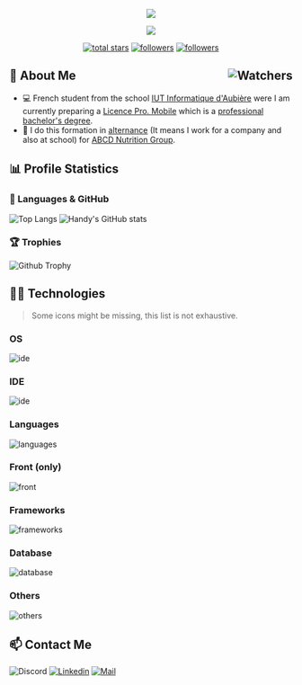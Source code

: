 <p align="center">
  <img src="https://readme-typing-svg.demolab.com?size=30&duration=2000&pause=10000&color=A0A0A0&center=true&vCenter=true&width=600&font=Fira%20Code&lines=%F0%9F%91%8B+Hi,+I'm+Valentin+Clergue+%F0%9F%91%A8%E2%80%8D%F0%9F%8E%93"/>
</p>

<p align="center">
  <img src="https://readme-typing-svg.demolab.com/?font=Fira%20Code&center=true&width=640&color=A0A0A0&vCenter=true&pause=1000&duration=3000&size=22&lines=Full-stack%20mobile%20developer;Passionate%20about%20software%20engineering;And%20also%20an%20harcore%20multiplayer%20gamer"/>
</p>

<p align="center">
  <a href="https://github.com/HandyS11?tab=repositories&sort=stargazers">
    <img alt="total stars" title="Total stars on GitHub" src="https://custom-icon-badges.demolab.com/github/stars/HandyS11?color=55960c&style=for-the-badge&labelColor=488207&logo=star"/></a>
  <a href="https://github.com/HandyS11?tab=followers">
    <img alt="followers" title="Follow me on Github" src="https://custom-icon-badges.demolab.com/github/followers/HandyS11?color=236ad3&labelColor=1155ba&style=for-the-badge&logo=person-add&label=Follow&logoColor=white"/></a>
  <a href="#">
    <img alt="followers" title="Total number of views for my profile" src="https://komarev.com/ghpvc/?username=HandyS11&style=for-the-badge&logo=person-add"/></a>
</p>

<h2>🚀 About Me <img align="right" alt="Watchers" src="https://custom-icon-badges.demolab.com/github/watchers/HandyS11/HandyS11?logo=eye&style=social&logoColor=black&color=orange"></h2>

* 💻 French student from the school [IUT Informatique d'Aubière](https://www.uca.fr/formation/nos-formations/catalogue-des-formations/but-informatique-clermont) were I am currently preparing a [Licence Pro. Mobile](https://iut.uca.fr/formations/lp-developpement-dapplications-pour-plateformes-mobiles) which is a [professional bachelor's degree](https://www.onisep.fr/Ressources/Univers-Formation/Formations/Post-bac/licence-pro-mention-metiers-de-l-informatique-conception-developpement-et-test-de-logiciels).
* 💼 I do this formation in [alternance](https://www.onisep.fr/cap-vers-l-emploi/alternance) (It means I work for a company and also at school) for [ABCD Nutrition Group](https://abcdnutrition.com/fr/).

## 📊 Profile Statistics

### 🧮 Languages & GitHub

![Top Langs](https://github-readme-stats.vercel.app/api/top-langs/?username=HandyS11&layout=compact&langs_count=10&size_weight=0&theme=transparent&count_weight=0.9&hide=dockerfile,shell,html,css,objective-c,hack)
![Handy's GitHub stats](https://github-readme-stats.vercel.app/api?username=HandyS11&count_private=true&show_icons=true&theme=transparent)

### 🏆 Trophies

![Github Trophy](https://github-profile-trophy.vercel.app/?username=HandyS11&theme=onedark&row=1&margin-w=22&no-bg=true)

## 👨‍💻 Technologies

> Some icons might be missing, this list is not exhaustive.

### OS

![ide](https://skillicons.dev/icons?i=linux)

### IDE

![ide](https://skillicons.dev/icons?i=vscode,visualstudio,idea,androidstudio)

### Languages

![languages](https://skillicons.dev/icons?i=cs,java,js,ts,swift,kotlin,dart,c,cpp,python,ruby,php,bash&perline=7)

### Front (only)

![front](https://skillicons.dev/icons?i=html,css,md)

### Frameworks

![frameworks](https://skillicons.dev/icons?i=dotnet,flutter,react,adonis,bootstrap,qt)   

### Database

![database](https://skillicons.dev/icons?i=sqlite,mysql,mongo)

### Others

![others](https://skillicons.dev/icons?i=postman,docker,arduino,raspberrypi,git,github,gitlab&perline=7)   

## 📫 Contact Me

![Discord](https://img.shields.io/badge/-HandyS11%231333-blue?logo=Discord&logoColor=white&style=for-the-badge)
[![Linkedin](https://img.shields.io/badge/-LinkedIn-blue?logo=Linkedin&logoColor=white&style=for-the-badge)](https://www.linkedin.com/in/valentin-clergue-004320222/)
[![Mail](https://img.shields.io/badge/-Mail-0078D4?logo=microsoft-outlook&logoColor=white&style=for-the-badge)](mailto:valentin-clergue@orange.fr)
